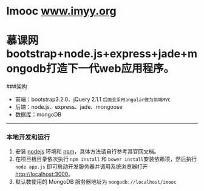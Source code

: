 Imooc
www.imyy.org
=====

慕课网bootstrap+node.js+express+jade+mongodb打造下一代web应用程序。
=====
###架构
 - 前端：bootstrap3.2.0、jQuery 2.1.1 `后面会采用angular做为前端MVC`
 - 后端：node.js、express、jade、mongoose
 - 数据库：mongoDB
------------------------------------
### 本地开发和运行

1. 安装 [nodejs](http://nodejs.org) 环境和 [npm](https://www.npmjs.org)，具体方法请自行参考其官网文档。
2. 在项目根目录依次执行 `npm install` 和 `bower install`安装依赖项，然后执行 `node app.js` 即可启动开发服务器并调用系统浏览器打开 <http://localhost:3000>。
3. 默认数使用的 MongoDB 服务器地址为 `mongodb://localhost/imooc`